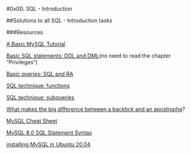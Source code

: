 #0x0D. SQL - Introduction

##Solutions to all SQL - Introduction tasks

###Resources

[A Basic MySQL Tutorial](https://www.youtube.com/watch?v=FR4QIeZaPeM)

[Basic SQL statements: DDL and DML](https://www.digitalocean.com/community/tutorials/how-to-install-mysql-on-ubuntu-20-04)(no need to read the chapter “Privileges”)

[Basic queries: SQL and RA](https://web.csulb.edu/colleges/coe/cecs/dbdesign/dbdesign.php?page=sql/queries.php)

[SQL technique: functions](https://web.csulb.edu/colleges/coe/cecs/dbdesign/dbdesign.php?page=sql/functions.php)

[SQL technique: subqueries](https://web.csulb.edu/colleges/coe/cecs/dbdesign/dbdesign.php?page=sql/subqueries.php)

[What makes the big difference between a backtick and an apostrophe](https://stackoverflow.com/questions/29402361/what-makes-the-big-difference-between-a-backtick-and-an-apostrophe/29402458)?

[MySQL Cheat Sheet](https://intellipaat.com/mediaFiles/2019/02/SQL-Commands-Cheat-Sheet.pdf?US)

[MySQL 8.0 SQL Statement Syntax](https://dev.mysql.com/doc/refman/8.0/en/sql-statements.html)

[installing MySQL in Ubuntu 20.04](https://phoenixnap.com/kb/install-mysql-ubuntu-20-04)
